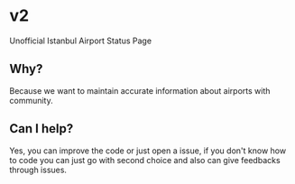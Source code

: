 # v2
Unofficial Istanbul Airport Status Page

## Why?
Because we want to maintain accurate information about airports with community.

## Can I help?
Yes, you can improve the code or just open a issue, if you don't know how to code you can just go with second choice and also can give feedbacks through issues.

